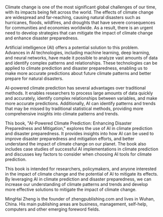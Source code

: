 

Climate change is one of the most significant global challenges of our time, with its impacts being felt across the world. The effects of climate change are widespread and far-reaching, causing natural disasters such as hurricanes, floods, wildfires, and droughts that have severe consequences for communities and economies worldwide. As a result, there is an urgent need to develop strategies that can mitigate the impact of climate change and enhance disaster preparedness.

Artificial intelligence (AI) offers a potential solution to this problem. Advances in AI technologies, including machine learning, deep learning, and neural networks, have made it possible to analyze vast amounts of data and identify complex patterns and relationships. These technologies can be applied to climate prediction and disaster preparedness, enabling us to make more accurate predictions about future climate patterns and better prepare for natural disasters.

AI-powered climate prediction has several advantages over traditional methods. It enables researchers to process large amounts of data quickly and accurately, identify complex relationships between variables, and make more accurate predictions. Additionally, AI can identify patterns and trends that may be missed by traditional statistical methods, providing more comprehensive insights into climate patterns and trends.

This book, "AI-Powered Climate Prediction: Enhancing Disaster Preparedness and Mitigation," explores the use of AI in climate prediction and disaster preparedness. It provides insights into how AI can be used to improve disaster preparedness and mitigation efforts, and better understand the impact of climate change on our planet. The book also includes case studies of successful AI implementations in climate prediction and discusses key factors to consider when choosing AI tools for climate prediction.

This book is intended for researchers, policymakers, and anyone interested in the impact of climate change and the potential of AI to mitigate its effects. By leveraging AI in climate prediction and disaster preparedness, we can increase our understanding of climate patterns and trends and develop more effective solutions to mitigate the impact of climate change.

MingHai Zheng is the founder of zhengpublishing.com and lives in Wuhan, China. His main publishing areas are business, management, self-help, computers and other emerging foreword fields.

